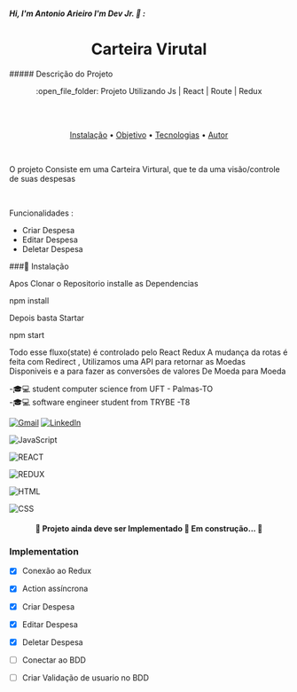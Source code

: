 ##### Hi, I'm Antonio Arieiro I'm Dev Jr. :boy: : 

<h1 align="center">Carteira Virutal</h1>
##### Descrição do Projeto
<p align="center">:open_file_folder: Projeto Utilizando Js | React | Route | Redux</p>
  <br>
  <br>
 <p align="center">
 <a href="#instalacao">Instalação</a> • 
 <a href="#objetivo">Objetivo</a> • 
 <a href="#tecnologias">Tecnologias</a> • 
 <a href="#autor">Autor</a>
</p>
  <br>
  <p id="objetivo"> O projeto Consiste em uma Carteira Virtural, que te da uma visão/controle de suas despesas </p>
  <br>
  <p id="func">

<p>  Funcionalidades :
	<ul>
		<li>  Criar Despesa </li>
		<li>  Editar Despesa </li>
		<li>  Deletar Despesa </li>
	</ul>
</p>
  <p id="instalacao">
	###🔧 Instalação
	<p>Apos Clonar o Repositorio installe as Dependencias</p>
	<p>npm install</p>
	<p>Depois basta Startar</p>
	<p>npm start</p>
  </p>
Todo esse fluxo(state) é controlado pelo React Redux
A mudança da rotas é feita com Redirect ,
Utilizamos uma API para retornar as Moedas Disponiveis e a para fazer as conversões de valores De Moeda para Moeda

-🎓:computer: student computer science from UFT - Palmas-TO
<br>
-🎓:computer: software engineer student from TRYBE -T8

[![Gmail](https://img.shields.io/badge/-GMAIL-D14836?style=for-the-badge&logo=gmail&logoColor=white)](mailto:sclparieiro2020@gmail.com)
[![LinkedIn](https://img.shields.io/badge/-LINKEDIN-0077B5?style=for-the-badge&logo=linkedin&logoColor=white)](https://www.linkedin.com/in/antonio-da-silva-arieiro-junior-50a9301b2/)

![JavaScript](https://img.shields.io/badge/-JavaScript-000000?style=flat&logo=javascript)

![REACT](http://img.shields.io/badge/REACT-000000?style=flat&logo=react)

![REDUX](https://img.shields.io/badge/REDUX-000000?style=flat&logo=redux)

![HTML](https://img.shields.io/badge/-HTML-000000?style=flat&logo=html)

![CSS](http://img.shields.io/badge/CSS-000000?style=flat&logo=css)



<h4 align="center"> 
	🚧  Projeto ainda deve ser Implementado  🚀 Em construção...  🚧
</h4>

### Implementation

- [x] Conexão ao Redux
- [x] Action assíncrona
- [x] Criar Despesa
- [x] Editar Despesa
- [x] Deletar Despesa
- [ ] Conectar ao BDD
- [ ] Criar Validação de usuario no BDD


